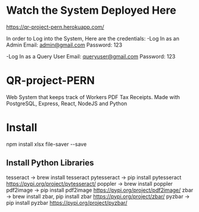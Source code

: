 # Watch the System Deployed Here
https://qr-project-pern.herokuapp.com/

In order to Log into the System, Here are the credentials:
-Log In as an Admin 
Email: admin@gmail.com 
Password: 123

-Log In as a Query User
Email: queryuser@gmail.com 
Password: 123

# QR-project-PERN
Web System that keeps track of Workers PDF Tax Receipts. Made with PostgreSQL, Express, React, NodeJS and Python

# Install
npm install xlsx file-saver --save
## Install Python Libraries
tesseract -> brew install tesseract
pytesseract -> pip install pytesseract
https://pypi.org/project/pytesseract/
poppler ->  brew install poppler
pdf2image -> pip install pdf2image
https://pypi.org/project/pdf2image/
zbar -> brew install zbar, pip install zbar
https://pypi.org/project/zbar/
pyzbar -> pip install pyzbar
https://pypi.org/project/pyzbar/



